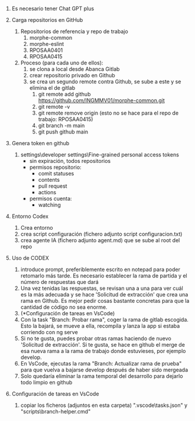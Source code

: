 
1. Es necesario tener Chat GPT plus

2. Carga repositorios en GitHub
	1. Repositorios de referencia y repo de trabajo
		1. morphe-common
		2. morphe-eslint
		3. RPOSAA0401
		4. RPOSAA0415
	2. Proceso (para cada uno de ellos):
		1. se clona a local desde Abanca Gitlab
		2. crear repositorio privado en Github
		3. se crea un segundo remote contra Github, se sube a este y se elimina el de gitlab
			1. git remote add github https://github.com/INGMMV01/morphe-common.git
			2. git remote -v
			3. git remote remove origin (esto no se hace para el repo de trabajo: RPOSAA0415)
			4. git branch -m main
			5. git push github main

3. Genera token en github
	1. settings\developer settings\Fine-grained personal access tokens
		- sin expiración, todos repositorios
		- permisos repositorio:
			- comit statuses
			- contents
			- pull request
			- actions
		- permisos cuenta:
			- watching

4. Entorno Codex
	1. Crea entorno
	2. crea script configuración (fichero adjunto script configuracion.txt)
	3. crea agente IA (fichero adjunto agent.md) que se sube al root del repo

5. Uso de CODEX
	1. introduce prompt, preferiblemente escrito en notepad para poder retomarlo más tarde. Es necesario establecer la rama de partida y el número de respuestas que dará
	2. Una vez tenidas las respuestas, se revisan una a una para ver cuál es la más adecuada y se hace 'Solicitud de extracción' que crea una rama en Github. Es mejor pedir cosas bastante concretas para que la cantidad de código no sea enorme.
	3. (*Configuración de tareas en VsCode)
	4. Con la task "Branch: Probar rama", coger la rama de gitlab escogida. Esto la bajará, se mueve a ella, recompila y lanza la app si estaba corriendo con ng serve
	5. Si no te gusta, puedes probar otras ramas haciendo de nuevo 'Solicitud de extracción'. Si te gusta, se hace en github el merge de esa nueva rama a la rama de trabajo donde estuvieses, por ejemplo develop.
	6. En VsCode, ejecutas la rama "Branch: Actualizar rama de prueba" para que vuelva a bajarse develop después de haber sido mergeada
	7. Solo quedaría eliminar la rama temporal del desarrollo para dejarlo todo limpio en github

6. Configuración de tareas en VsCode
	1. copiar los ficheros (adjuntos en esta carpeta) ".vscode\tasks.json" y "scripts\branch-helper.cmd"

